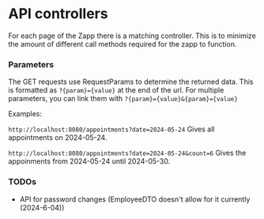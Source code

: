 # API controllers
For each page of the Zapp there is a matching controller. 
This is to minimize the amount of different call methods required for the zapp to function.

### Parameters
The GET requests use RequestParams to determine the returned data.
This is formatted as ```?{param}={value}``` at the end of the url. 
For multiple parameters, you can link them with ```?{param}={value}&{param}={value}```

Examples:

```http://localhost:8080/appointments?date=2024-05-24```
Gives all appointments on 2024-05-24.

```http://localhost:8080/appointments?date=2024-05-24&count=6```
Gives the appoinments from 2024-05-24 until 2024-05-30.

### TODOs
- API for password changes (EmployeeDTO doesn't allow for it currently (2024-6-04))

